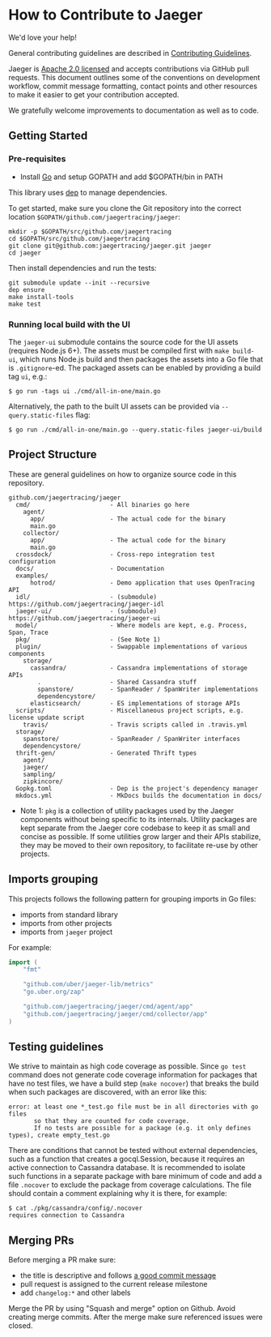 # How to Contribute to Jaeger

We'd love your help!

General contributing guidelines are described in [Contributing Guidelines](./CONTRIBUTING_GUIDELINES.md).

Jaeger is [Apache 2.0 licensed](LICENSE) and accepts contributions via GitHub
pull requests. This document outlines some of the conventions on development
workflow, commit message formatting, contact points and other resources to make
it easier to get your contribution accepted.

We gratefully welcome improvements to documentation as well as to code.

## Getting Started

### Pre-requisites
* Install [Go](https://golang.org/doc/install) and setup GOPATH and add $GOPATH/bin in PATH 

This library uses [dep](https://golang.github.io/dep) to manage dependencies.

To get started, make sure you clone the Git repository into the correct location `$GOPATH/github.com/jaegertracing/jaeger`:

```
mkdir -p $GOPATH/src/github.com/jaegertracing
cd $GOPATH/src/github.com/jaegertracing
git clone git@github.com:jaegertracing/jaeger.git jaeger
cd jaeger
```

Then install dependencies and run the tests:

```
git submodule update --init --recursive
dep ensure
make install-tools
make test
```

### Running local build with the UI

The `jaeger-ui` submodule contains the source code for the UI assets (requires Node.js 6+). The assets must be compiled first with `make build-ui`, which runs Node.js build and then packages the assets into a Go file that is `.gitignore`-ed. The packaged assets can be enabled by providing a build tag `ui`, e.g.:

```
$ go run -tags ui ./cmd/all-in-one/main.go
```

Alternatively, the path to the built UI assets can be provided via `--query.static-files` flag:

```
$ go run ./cmd/all-in-one/main.go --query.static-files jaeger-ui/build
```

## Project Structure

These are general guidelines on how to organize source code in this repository.

```
github.com/jaegertracing/jaeger
  cmd/                      - All binaries go here
    agent/
      app/                  - The actual code for the binary
      main.go
    collector/
      app/                  - The actual code for the binary
      main.go
  crossdock/                - Cross-repo integration test configuration
  docs/                     - Documentation
  examples/
      hotrod/               - Demo application that uses OpenTracing API
  idl/                      - (submodule) https://github.com/jaegertracing/jaeger-idl
  jaeger-ui/                - (submodule) https://github.com/jaegertracing/jaeger-ui
  model/                    - Where models are kept, e.g. Process, Span, Trace
  pkg/                      - (See Note 1)
  plugin/                   - Swappable implementations of various components
    storage/
      cassandra/            - Cassandra implementations of storage APIs
        .                   - Shared Cassandra stuff
        spanstore/          - SpanReader / SpanWriter implementations
        dependencystore/
      elasticsearch/        - ES implementations of storage APIs
  scripts/                  - Miscellaneous project scripts, e.g. license update script
    travis/                 - Travis scripts called in .travis.yml
  storage/
    spanstore/              - SpanReader / SpanWriter interfaces
    dependencystore/
  thrift-gen/               - Generated Thrift types
    agent/
    jaeger/
    sampling/
    zipkincore/
  Gopkg.toml                - Dep is the project's dependency manager
  mkdocs.yml                - MkDocs builds the documentation in docs/
```

- Note 1: `pkg` is a collection of utility packages used by the Jaeger components
  without being specific to its internals. Utility packages are kept separate from
  the Jaeger core codebase to keep it as small and concise as possible. If some
  utilities grow larger and their APIs stabilize, they may be moved to their own
  repository, to facilitate re-use by other projects.

## Imports grouping

This projects follows the following pattern for grouping imports in Go files:

- imports from standard library
- imports from other projects
- imports from `jaeger` project

For example:

```go
import (
	"fmt"

	"github.com/uber/jaeger-lib/metrics"
	"go.uber.org/zap"

	"github.com/jaegertracing/jaeger/cmd/agent/app"
	"github.com/jaegertracing/jaeger/cmd/collector/app"
)
```

## Testing guidelines

We strive to maintain as high code coverage as possible. Since `go test` command does not generate
code coverage information for packages that have no test files, we have a build step (`make nocover`)
that breaks the build when such packages are discovered, with an error like this:

```
error: at least one *_test.go file must be in all directories with go files
       so that they are counted for code coverage.
       If no tests are possible for a package (e.g. it only defines types), create empty_test.go
```

There are conditions that cannot be tested without external dependencies, such as a function that
creates a gocql.Session, because it requires an active connection to Cassandra database. It is
recommended to isolate such functions in a separate package with bare minimum of code and add a
file `.nocover` to exclude the package from coverage calculations. The file should contain
a comment explaining why it is there, for example:

```
$ cat ./pkg/cassandra/config/.nocover
requires connection to Cassandra
```

## Merging PRs
Before merging a PR make sure:
* the title is descriptive and follows [a good commit message](./CONTRIBUTING_GUIDELINES.md)
* pull request is assigned to the current release milestone
* add `changelog:*` and other labels

Merge the PR by using "Squash and merge" option on Github. Avoid creating merge commits.
After the merge make sure referenced issues were closed.

